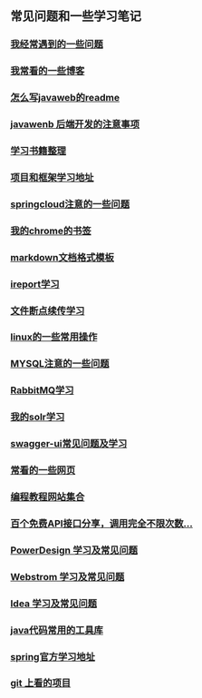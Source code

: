 ## 常见问题和一些学习笔记

### [我经常遇到的一些问题](commom/COMMON_PROBLEMS.md)

### [我常看的一些博客](commom/FREQUENT_SEE_BLOG.md)

### [怎么写javaweb的readme](commom/HOW_TO_WRITE_JAVAWEB_README.md)

### [javawenb 后端开发的注意事项](commom/DEVELOP-WEB-NOTE-README.md)

### [学习书籍整理](commom/LEARNING_BOOK_MANAGE.md)

### [项目和框架学习地址](commom/PROJECT_AND_FRAMEWORK_LEARN_ADDRESS.md)

### [springcloud注意的一些问题](commom/SPRING_CLOUD_NOTE.md)

### [我的chrome的书签](my-web-bookmark/bookmarks_2018_11_16.html)

### [markdown文档格式模板](commom/MARKDOWN_LEARNING.md)

### [ireport学习](ireport/IREPORT.md)

### [文件断点续传学习](commom/FILE_OPERATE.md)

### [linux的一些常用操作](commom/LINUX_SERVER_OPERATE.md)

### [MYSQL注意的一些问题](commom/MYSQL_NOTE.md)

### [RabbitMQ学习](commom/RABBITMQ_OPERATE.md)

### [我的solr学习](commom/SOLR_LEARN.md)

### [swagger-ui常见问题及学习](commom/SWAGGER-UI-LEARN.md)

### [常看的一些网页](commom/FREQUENT_SEE_WEBSITES.md)

### [编程教程网站集合](commom/STUDY_TOUR_WEBSITE.md)

### [百个免费API接口分享，调用完全不限次数...](commom/API_FREE.md)

### [PowerDesign 学习及常见问题](commom/POWER_DESIGN_LEARNING.md)

### [Webstrom 学习及常见问题](commom/LEARNING_AND_PROBLEM.md)

### [Idea 学习及常见问题](webstrom/IDEA_LEARING_AND_PROBLEM.md)

### [java代码常用的工具库](commom/JAVA_COMMONLY_USERD_API.md)

### [spring官方学习地址](https://spring.io/)

### [git 上看的项目](commom/GIT_LEARNING_PROJECT.md)